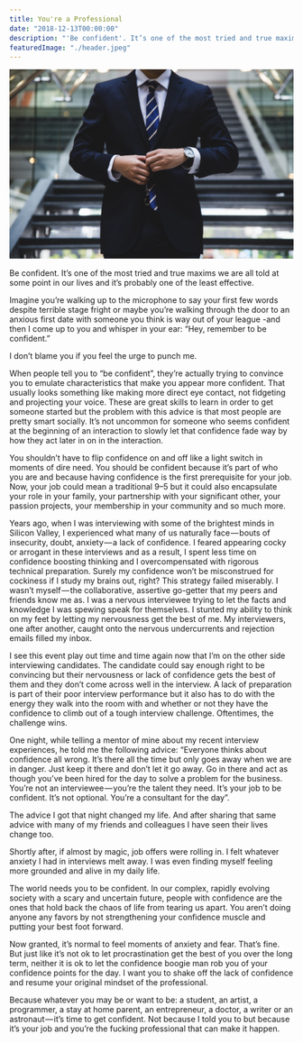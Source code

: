 ```yaml
---
title: You're a Professional
date: "2018-12-13T00:00:00"
description: "'Be confident'. It’s one of the most tried and true maxims we are all told at some point in our lives and it’s probably one of the least effective."
featuredImage: "./header.jpeg"
---
```

![header image](./header.jpeg)

Be confident. It’s one of the most tried and true maxims we are all told at some point in our lives and it’s probably one of the least effective.

Imagine you’re walking up to the microphone to say your first few words despite terrible stage fright or maybe you’re walking through the door to an anxious first date with someone you think is way out of your league -and then I come up to you and whisper in your ear: “Hey, remember to be confident.”

I don’t blame you if you feel the urge to punch me.

When people tell you to “be confident”, they’re actually trying to convince you to emulate characteristics that make you appear more confident. That usually looks something like making more direct eye contact, not fidgeting and projecting your voice. These are great skills to learn in order to get someone started but the problem with this advice is that most people are pretty smart socially. It’s not uncommon for someone who seems confident at the beginning of an interaction to slowly let that confidence fade way by how they act later in on in the interaction.

You shouldn’t have to flip confidence on and off like a light switch in moments of dire need. You should be confident because it’s part of who you are and because having confidence is the first prerequisite for your job. Now, your job could mean a traditional 9–5 but it could also encapsulate your role in your family, your partnership with your significant other, your passion projects, your membership in your community and so much more.

Years ago, when I was interviewing with some of the brightest minds in Silicon Valley, I experienced what many of us naturally face — bouts of insecurity, doubt, anxiety — a lack of confidence. I feared appearing cocky or arrogant in these interviews and as a result, I spent less time on confidence boosting thinking and I overcompensated with rigorous technical preparation. Surely my confidence won’t be misconstrued for cockiness if I study my brains out, right? This strategy failed miserably. I wasn’t myself — the collaborative, assertive go-getter that my peers and friends know me as. I was a nervous interviewee trying to let the facts and knowledge I was spewing speak for themselves. I stunted my ability to think on my feet by letting my nervousness get the best of me. My interviewers, one after another, caught onto the nervous undercurrents and rejection emails filled my inbox.

I see this event play out time and time again now that I’m on the other side interviewing candidates. The candidate could say enough right to be convincing but their nervousness or lack of confidence gets the best of them and they don’t come across well in the interview. A lack of preparation is part of their poor interview performance but it also has to do with the energy they walk into the room with and whether or not they have the confidence to climb out of a tough interview challenge. Oftentimes, the challenge wins.

One night, while telling a mentor of mine about my recent interview experiences, he told me the following advice: “Everyone thinks about confidence all wrong. It’s there all the time but only goes away when we are in danger. Just keep it there and don’t let it go away. Go in there and act as though you’ve been hired for the day to solve a problem for the business. You’re not an interviewee — you’re the talent they need. It’s your job to be confident. It’s not optional. You’re a consultant for the day”.

The advice I got that night changed my life. And after sharing that same advice with many of my friends and colleagues I have seen their lives change too.

Shortly after, if almost by magic, job offers were rolling in. I felt whatever anxiety I had in interviews melt away. I was even finding myself feeling more grounded and alive in my daily life.

The world needs you to be confident. In our complex, rapidly evolving society with a scary and uncertain future, people with confidence are the ones that hold back the chaos of life from tearing us apart. You aren’t doing anyone any favors by not strengthening your confidence muscle and putting your best foot forward.

Now granted, it’s normal to feel moments of anxiety and fear. That’s fine. But just like it’s not ok to let procrastination get the best of you over the long term, neither it is ok to let the confidence boogie man rob you of your confidence points for the day. I want you to shake off the lack of confidence and resume your original mindset of the professional.

Because whatever you may be or want to be: a student, an artist, a programmer, a stay at home parent, an entrepreneur, a doctor, a writer or an astronaut — it’s time to get confident. Not because I told you to but because it’s your job and you’re the fucking professional that can make it happen.